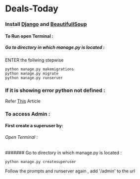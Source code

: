 # Deals-Today

### Install [Django](https://docs.djangoproject.com/en/3.0/intro/install/) and [BeautifullSoup](https://pypi.org/project/beautifulsoup4/)
#### To Run open Terminal :
##### Go to directory in which manage.py is located :
ENTER the follwing stepwise
```
python manage.py makemigrations
python manage.py migrate
python manage.py runserver
```

### If it is showing error python not defined :
Refer [This](https://geek-university.com/python/add-python-to-the-windows-path/) Article

### To access Admin :
#### First create a superuser by:
###### Open Terminal :
####### Go to directory in which manage.py is located :
```
python manage.py createsuperuser
```
Follow the prompts and runserver again , add '/admin' to the url


